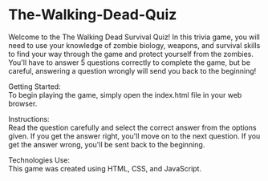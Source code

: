 # The-Walking-Dead-Quiz

Welcome to the The Walking Dead Survival Quiz! In this trivia game, you will need to use your knowledge of zombie biology, weapons, and survival skills to find your way through the game and protect yourself from the zombies. You'll have to answer 5 questions correctly to complete the game, but be careful, answering a question wrongly will send you back to the beginning!

Getting Started:<br>To begin playing the game, simply open the index.html file in your web browser.

Instructions:<br>Read the question carefully and select the correct answer from the options given. If you get the answer right, you'll move on to the next question. If you get the answer wrong, you'll be sent back to the beginning.

Technologies Use:<br>This game was created using HTML, CSS, and JavaScript.
